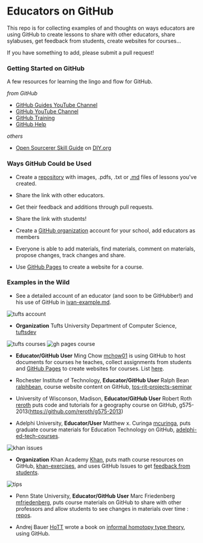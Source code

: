 # Educators on GitHub

This repo is for collecting examples of and thoughts on ways educators are using GitHub to create lessons to share with other educators, share sylabuses, get feedback from students, create websites for courses... 

If you have something to add, please submit a pull request! 

### Getting Started on GitHub

A few resources for learning the lingo and flow for GitHub.

_from GitHub_
- [GitHub Guides YouTube Channel](http://www.youtube.com/user/GitHubGuides)
- [GitHub YouTube Channel](http://www.youtube.com/user/GitHub)
- [GitHub Training](http://training.github.com/)
- [GitHub Help](http://help.github.com/)

_others_
- [Open Sourcerer Skill Guide](http://opensourcerer.diy.org/) on [DIY.org](http://www.diy.org)

### Ways GitHub Could be Used

- Create a [repository](https://help.github.com/articles/creating-a-new-repository) with images, .pdfs, .txt or [.md](https://help.github.com/articles/github-flavored-markdown) files of lessons you've created.
 - Share the link with other educators.
 - Get their feedback and additions through pull requests.
 - Share the link with students!

- Create a [GitHub organization](https://help.github.com/articles/creating-a-new-organization-account--2) account for your school, add educators as members
 - Everyone is able to add materials, find materials, comment on materials, propose changes, track changes and share.

- Use [GitHub Pages](http://pages.github.com) to create a website for a course.

### Examples in the Wild

- See a detailed account of an educator (and soon to be GitHubber!) and his use of GitHub in [ivan-example.md](https://github.com/jlord/edu-on-github/blob/master/ivan-example.md).

![tufts account](https://raw.github.com/jlord/edu-on-github/master/images/tufts-acct.png)
- **Organization** Tufts University Department of Computer Science, [tuftsdev](https://github.com/tuftsdev)

![tufts courses](https://raw.github.com/jlord/edu-on-github/master/images/tufts-courses.png)
![gh pages course](https://raw.github.com/jlord/edu-on-github/master/images/ghpages-tufts.png)
- **Educator/GitHub User** Ming Chow [mchow01](https://github.com/mchow01) is using GitHub to host documents for courses he teaches, collect assignments from students and [GitHub Pages](http://www.pages.github.com) to create websites for courses. List [here](http://mchow01.github.io/courses.html).

- Rochester Institute of Technology, **Educator/GitHub User** Ralph Bean [ralphbean](https://github.com/ralphbean), course website content on GitHub, [tos-rit-projects-seminar](https://github.com/ralphbean/tos-rit-projects-seminar)

- University of Wisconson, Madison, **Educator/GitHub User** Robert Roth [reroth](https://github.com/reroth) puts code and tutorials for a geography course on GitHub, g575-2013(https://github.com/reroth/g575-2013)

- Adelphi University, **Educator/User** Matthew x. Curinga [mcuringa](https://github.com/mcuringa), puts graduate course materials for Education Technology on GitHub, [adelphi-ed-tech-courses](https://github.com/mcuringa/adelphi-ed-tech-courses).

![khan issues](https://raw.github.com/jlord/edu-on-github/master/images/khan-issues.png)
- **Organization** Khan Academy [Khan](https://github.com/Khan), puts math course resources on GitHub, [khan-exercises](https://github.com/khan/khan-exercises), and uses GitHub Issues to get [feedback from students](https://github.com/khan/khan-exercises/issues). 

![tips](https://raw.github.com/jlord/edu-on-github/master/images/mfriedenberg-tips.png)
- Penn State University, **Educator/GitHub User** Marc Friedenberg [mfriedenberg](https://github.com/mfriedenberg), puts course materials on GitHub to share with other professors and allow students to see changes in materials over time : [repos](https://github.com/mfriedenberg?tab=repositories). 

- Andrej Bauer [HoTT](https://github.com/HoTT) wrote a book on [informal homotopy type theory](https://github.com/HoTT/book), using GitHub.
